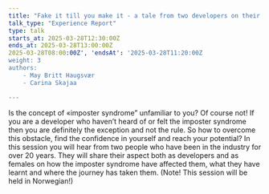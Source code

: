 ```yaml
---
title: "Fake it till you make it - a tale from two developers on their journey through imposter syndrome"
talk_type: "Experience Report"
type: talk
starts_at: 2025-03-28T12:30:00Z
ends_at: 2025-03-28T13:00:00Z
2025-03-28T08:00:00Z', 'endsAt': '2025-03-28T11:20:00Z
weight: 3
authors:
    - May Britt Haugsvær
    - Carina Skajaa

---
```

Is the concept of «imposter syndrome” unfamiliar to you? Of course not! If you are a developer who haven’t heard of or felt the imposter syndrome then you are definitely the exception and not the rule. So how to overcome this obstacle, find the confidence in yourself and reach your potential? In this session you will hear from two people who have been in the industry for over 20 years. They will share their aspect both as developers and as females on how the imposter syndrome have affected them, what they have learnt and where the journey has taken them. (Note! This session will be held in Norwegian!)
